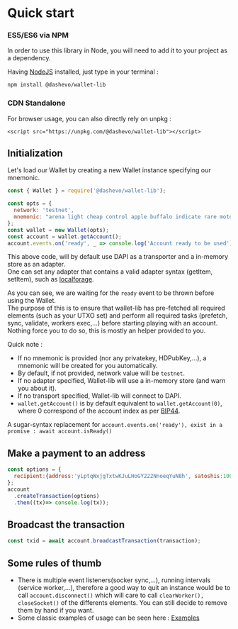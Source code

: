 # Quick start

### ES5/ES6 via NPM

In order to use this library in Node, you will need to add it to your project as a dependency.

Having [NodeJS](https://nodejs.org/) installed, just type in your terminal : 

```sh
npm install @dashevo/wallet-lib
```

### CDN Standalone

For browser usage, you can also directly rely on unpkg :  

```
<script src="https://unpkg.com/@dashevo/wallet-lib"></script>
```

## Initialization

Let's load our Wallet by creating a new Wallet instance specifying our mnemonic.

```js
const { Wallet } = require('@dashevo/wallet-lib');

const opts = {
  network: 'testnet',
  mnemonic: "arena light cheap control apple buffalo indicate rare motor valid accident isolate",
};
const wallet = new Wallet(opts);
const account = wallet.getAccount();
account.events.on('ready', _ => console.log('Account ready to be used'));
```

This above code, will by default use DAPI as a transporter and a in-memory store as an adapter.  
One can set any adapter that contains a valid adapter syntax (getItem, setItem), such as [localforage](https://www.npmjs.com/package/localforage).

As you can see, we are waiting for the `ready` event to be thrown before using the Wallet.  
The purpose of this is to ensure that wallet-lib has pre-fetched all required elements (such as your UTXO set) and perform all required tasks (prefetch, sync, validate, workers exec,...) before starting playing with an account.  
Nothing force you to do so, this is mostly an helper provided to you.  


Quick note :
- If no mnemonic is provided (nor any privatekey, HDPubKey,...), a mnemonic will be created for you automatically.  
- By default, if not provided, network value will be `testnet`.
- If no adapter specified, Wallet-lib will use a in-memory store (and warn you about it).
- If no transport specified, Wallet-lib will connect to DAPI.
- `wallet.getAccount()` is by default equivalent to `wallet.getAccount(0)`, where 0 correspond of the account index as per [BIP44](https://github.com/bitcoin/bips/blob/master/bip-0044.mediawiki).

A sugar-syntax replacement for `account.events.on('ready'), exist in a promise : await account.isReady()`

## Make a payment to an address

```js
const options = {
  recipient:{address:'yLptqWxjgTxtwKJuLHoGY222NnoeqYuN8h', satoshis:100000}
};
account
  .createTransaction(options)
  .then((tx)=> console.log(tx));
```

## Broadcast the transaction 

```js
const txid = await account.broadcastTransaction(transaction);
```

## Some rules of thumb

- There is multiple event listeners(socker sync,...), running intervals (service worker,...),
therefore a good way to quit an instance would be to call `account.disconnect()` which will care to
call `clearWorker(), closeSocket()` of the differents elements. You can still decide to remove them by hand if you want.
- Some classic examples of usage can be seen here : [Examples](/usage/examples.md)
